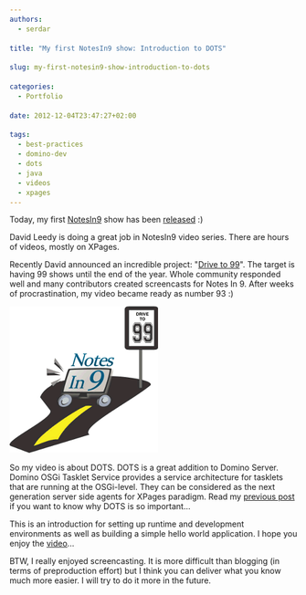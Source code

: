 ```yaml
---
authors:
  - serdar

title: "My first NotesIn9 show: Introduction to DOTS"

slug: my-first-notesin9-show-introduction-to-dots

categories:
  - Portfolio

date: 2012-12-04T23:47:27+02:00

tags:
  - best-practices
  - domino-dev
  - dots
  - java
  - videos
  - xpages
---
```


Today, my first [NotesIn9](http://notesin9.com/) show has been [released](http://notesin9.com/index.php/2012/12/04/notesin9-093-introduction-to-dots/) :)
<!-- more -->
David Leedy is doing a great job in NotesIn9 video series. There are hours of videos, mostly on XPages.

Recently David announced an incredible project: "[Drive to 99](http://notesin9.com/index.php/2012/08/29/notesin9-event-drive-to-99/)". The target is having 99 shows until the end of the year. Whole community responded well and many contributors created screencasts for Notes In 9. After weeks of procrastination, my video became ready as number 93 :)

![Image:My first NotesIn9 show: Introduction to DOTS](../../images/imported/my-first-notesin9-show-introduction-to-dots-M2.gif)

So my video is about DOTS. DOTS is a great addition to Domino Server. Domino OSGi Tasklet Service provides a service architecture for tasklets that are running at the OSGi-level. They can be considered as the next generation server side agents for XPages paradigm. Read my [previous post](2012-11-experimenting-dots-task-vs.-java-agent.md "experimenting-dots-task-vs.-java-agent.htm") if you want to know why DOTS is so important...

This is an introduction for setting up runtime and development environments as well as building a simple hello world application. I hope you enjoy the [video](http://notesin9.com/index.php/2012/12/04/notesin9-093-introduction-to-dots/)...

BTW, I really enjoyed screencasting. It is more difficult than blogging (in terms of preproduction effort) but I think you can deliver what you know much more easier. I will try to do it more in the future.
